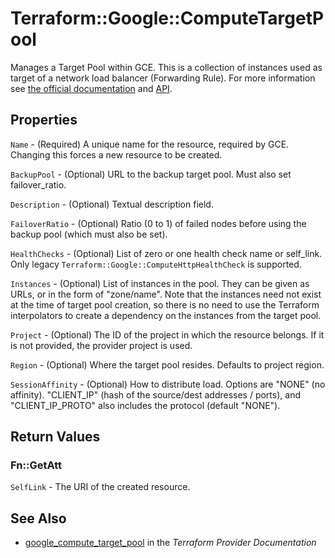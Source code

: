 # Terraform::Google::ComputeTargetPool

Manages a Target Pool within GCE. This is a collection of instances used as
target of a network load balancer (Forwarding Rule). For more information see
[the official
documentation](https://cloud.google.com/compute/docs/load-balancing/network/target-pools)
and [API](https://cloud.google.com/compute/docs/reference/latest/targetPools).

## Properties

`Name` - (Required) A unique name for the resource, required by GCE. Changing this forces a new resource to be created.

`BackupPool` - (Optional) URL to the backup target pool. Must also set failover\_ratio.

`Description` - (Optional) Textual description field.

`FailoverRatio` - (Optional) Ratio (0 to 1) of failed nodes before using the backup pool (which must also be set).

`HealthChecks` - (Optional) List of zero or one health check name or self_link. Only legacy `Terraform::Google::ComputeHttpHealthCheck` is supported.

`Instances` - (Optional) List of instances in the pool. They can be given as URLs, or in the form of "zone/name". Note that the instances need not exist at the time of target pool creation, so there is no need to use the Terraform interpolators to create a dependency on the instances from the target pool.

`Project` - (Optional) The ID of the project in which the resource belongs. If it is not provided, the provider project is used.

`Region` - (Optional) Where the target pool resides. Defaults to project region.

`SessionAffinity` - (Optional) How to distribute load. Options are "NONE" (no affinity). "CLIENT\_IP" (hash of the source/dest addresses / ports), and "CLIENT\_IP\_PROTO" also includes the protocol (default "NONE").


## Return Values

### Fn::GetAtt

`SelfLink` - The URI of the created resource.

## See Also

* [google_compute_target_pool](https://www.terraform.io/docs/providers/google/r/compute_target_pool.html) in the _Terraform Provider Documentation_